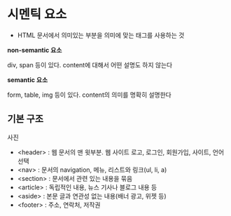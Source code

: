 # 시멘틱 요소
- HTML 문서에서 의미있는 부분을 의미에 맞는 태그를 사용하는 것

__non-semantic 요소__

div, span 등이 있다. content에 대해서 어떤 설명도 하지 않는다

__semantic 요소__

form, table, img 등이 있다. content의 의미를 명확히 설명한다

## 기본 구조
사진

- <header\> : 웹 문서의 맨 윗부분. 웹 사이트 로고, 로그인, 회원가입, 사이트, 언어 선택
- <nav\> : 문서의 navigation, 메뉴, 리스트와 링크(ul, li, a)
- <section\> : 문서에서 관련 있는 내용을 묶음
- <article\> : 독립적인 내용, 뉴스 기사나 블로그 내용 등
- <aside\> : 본문 글과 연관성 없는 내용(배너 광고, 위젯 등)
- <footer\> : 주소, 연락처, 저작권
